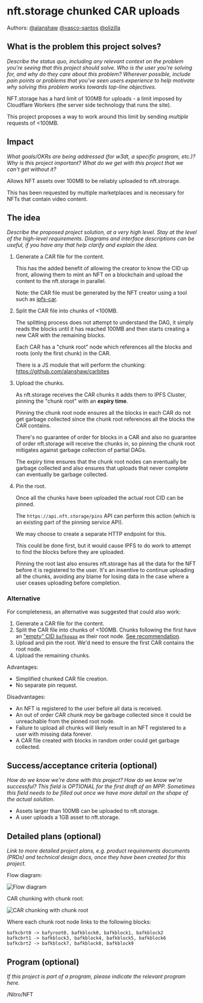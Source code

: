 # nft.storage chunked CAR uploads

Authors: [@alanshaw](https://github.com/alanshaw) [@vasco-santos](https://github.com/vasco-santos) [@olizilla](https://github.com/olizilla)

## What is the problem this project solves?
_Describe the status quo, including any relevant context on the problem you're seeing that this project should solve. Who is the user you're solving for, and why do they care about this problem? Wherever possible, include pain points or problems that you've seen users experience to help motivate why solving this problem works towards top-line objectives._ 

NFT.storage has a hard limit of 100MB for uploads - a limit imposed by Cloudflare Workers (the server side technology that runs the site).

This project proposes a way to work around this limit by sending _multiple_ requests of <100MB.

## Impact
_What goals/OKRs are being addressed (for w3dt, a specific program, etc.)? Why is this project important? What do we get with this project that we can't get without it?_

Allows NFT assets over 100MB to be reliably uploaded to nft.strorage.

This has been requested by multiple marketplaces and is necessary for NFTs that contain video content.

## The idea
_Describe the proposed project solution, at a very high level. Stay at the level of the high-level requirements. Diagrams and interface descriptions can be useful, if you have any that help clarify and explain the idea._

1. Generate a CAR file for the content.

    This has the added benefit of allowing the creator to know the CID up front, allowing them to mint an NFT on a blockchain and upload the content to the nft.storage in parallel.

    Note: the CAR file must be generated by the NFT creator using a tool such as [ipfs-car](https://github.com/vasco-santos/ipfs-car).
    
2. Split the CAR file into chunks of <100MB.

    The splitting process does not attempt to understand the DAG, it simply reads the blocks until it has reached 100MB and then starts creating a new CAR with the remaining blocks.
    
    Each CAR has a "chunk root" node which references all the blocks and roots (only the first chunk) in the CAR.
    
    There is a JS module that will perform the chunking: https://github.com/alanshaw/carbites
    
3. Upload the chunks.

    As nft.storage receives the CAR chunks it adds them to IPFS Cluster, pinning the "chunk root" with an **expiry time**.

    Pinning the chunk root node ensures all the blocks in each CAR do not get garbage collected since the chunk root references all the blocks the CAR contains.

    There's no guarantee of order for blocks in a CAR and also no guarantee of order nft.storage will receive the chunks in, so pinning the chunk root mitigates against garbage collection of partial DAGs.

    The expiry time ensures that the chunk root nodes can eventually be garbage collected and also ensures that uploads that never complete can eventually be garbage collected.

4. Pin the root.

    Once all the chunks have been uploaded the actual root CID can be pinned.

    The `https://api.nft.storage/pins` API can perform this action (which is an existing part of the pinning service API).

    We may choose to create a separate HTTP endpoint for this.
    
    This could be done first, but it would cause IPFS to do work to attempt to find the blocks before they are uploaded.
    
    Pinning the root last also ensures nft.storage has all the data for the NFT before it is registered to the user. It's an insentive to continue uploading all the chunks, avoiding any blame for losing data in the case where a user ceases uploading before completion.
    
### Alternative

For completeness, an alternative was suggested that could also work:

1. Generate a CAR file for the content.
2. Split the CAR file into chunks of <100MB. Chunks following the first have an ["empty" CID `bafkqaaa`](https://cid.ipfs.io/#bafkqaaa) as their root node. [See recommendation](https://github.com/ipld/specs/blob/master/block-layer/content-addressable-archives.md#number-of-roots).
3. Upload and pin the root. We'd need to ensure the first CAR contains the root node.
4. Upload the remaining chunks.

Advantages:

* Simplified chunked CAR file creation.
* No separate pin request.

Disadvantages:

* An NFT is registered to the user before all data is received.
* An out of order CAR chunk _may_ be garbage collected since it could be unreachable from the pinned root node.
* Failure to upload all chunks will likely result in an NFT registered to a user with missing data forever.
* A CAR file created with blocks in random order could get garbage collected.

## Success/acceptance criteria (optional)
_How do we know we're done with this project? How do we know we're successful? This field is OPTIONAL for the first draft of an MPP. Sometimes this field needs to be filled out once we have more detail on the shape of the actual solution._

* Assets larger than 100MB can be uploaded to nft.storage.
* A user uploads a 1GB asset to nft.storage.

## Detailed plans (optional)
_Link to more detailed project plans, e.g. product requirements documents (PRDs) and technical design docs, once they have been created for this project._

Flow diagram:

![Flow diagram](https://ipfs.io/ipfs/Qmf2pwX8PrLqt5pfJRgZV1VW2xxa1KNfp6wZfj1NRtnmTn)

CAR chunking with chunk root:

![CAR chunking with chunk root](https://ipfs.io/ipfs/QmVQty2S8jCBrUckrqhVVntw88dLEAcPq1bK9rWFobg6Ye)

Where each chunk root node links to the following blocks:

```
bafkcbrt0 -> bafyroot0, bafkblock0, bafkblock1, bafkblock2
bafkcbrt1 -> bafkblock3, bafkblock4, bafkblock5, bafkblock6
bafkcbrt2 -> bafkblock7, bafkblock8, bafkblock9
```

## Program (optional)
_If this project is part of a program, please indicate the relevant program here._

/Nitro/NFT
